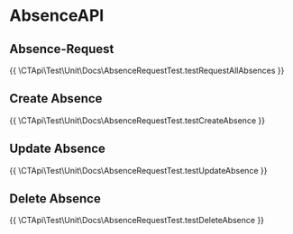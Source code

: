 # AbsenceAPI

## Absence-Request
{{ \CTApi\Test\Unit\Docs\AbsenceRequestTest.testRequestAllAbsences }}

## Create Absence

{{ \CTApi\Test\Unit\Docs\AbsenceRequestTest.testCreateAbsence }}

## Update Absence

{{ \CTApi\Test\Unit\Docs\AbsenceRequestTest.testUpdateAbsence }}

## Delete Absence

{{ \CTApi\Test\Unit\Docs\AbsenceRequestTest.testDeleteAbsence }}